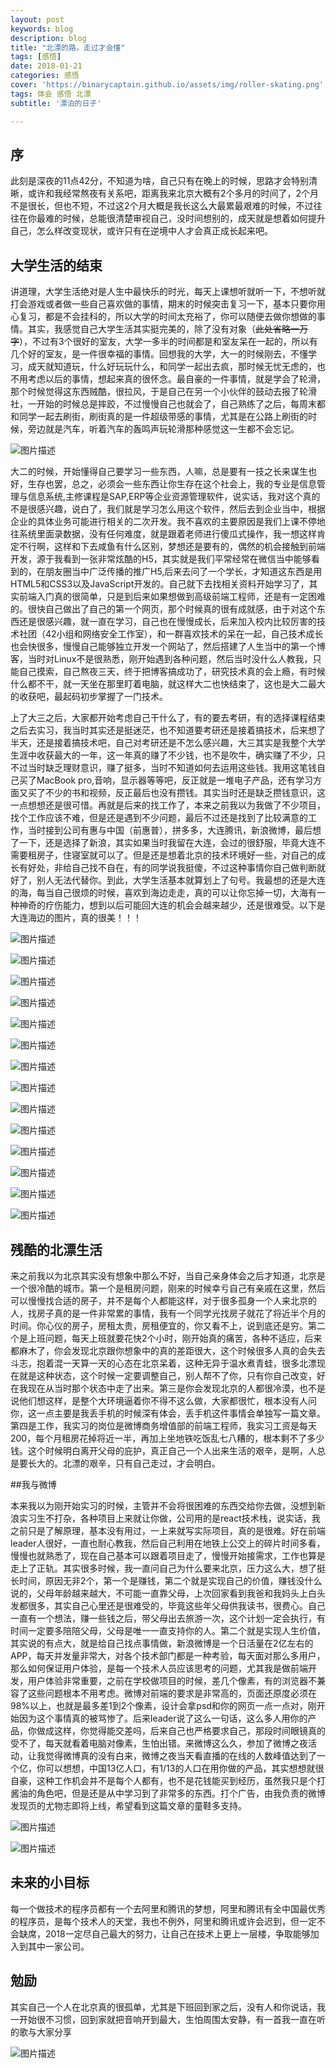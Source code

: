 ```yaml
---
layout: post
keywords: blog
description: blog
title: "北漂的路，走过才会懂"
tags: [感悟]
date: 2018-01-21
categories: 感悟
cover: 'https://binarycaptain.github.io/assets/img/roller-skating.png'
tags: 体会 感悟 北漂
subtitle: '漂泊的日子'

---
```



## 序


此刻是深夜的11点42分，不知道为啥，自己只有在晚上的时候，思路才会特别清晰，或许和我经常熬夜有关系吧，距离我来北京大概有2个多月的时间了，2个月不是很长，但也不短，不过这2个月大概是我长这么大最累最艰难的时候，不过往往在你最难的时候，总能很清楚审视自己，没时间想别的，成天就是想着如何提升自己，怎么样改变现状，或许只有在逆境中人才会真正成长起来吧。

## 大学生活的结束


讲道理，大学生活绝对是人生中最快乐的时光，每天上课想听就听一下，不想听就打会游戏或者做一些自己喜欢做的事情，期末的时候突击复习一下，基本只要你用心复习，都是不会挂科的，所以大学的时间太充裕了，你可以随便去做你想做的事情。其实，我感觉自己大学生活其实挺完美的，除了没有对象（~~此处省略一万字~~），不过有3个很好的室友，大学一多半的时间都是和室友呆在一起的，所以有几个好的室友，是一件很幸福的事情。回想我的大学，大一的时候刚去，不懂学习，成天就知道玩，什么好玩玩什么，和同学一起出去疯，那时候无忧无虑的，也不用考虑以后的事情，想起来真的很怀念。最自豪的一件事情，就是学会了轮滑，那个时候觉得这东西贼酷，很拉风，于是自己在另一个小伙伴的鼓动去报了轮滑社，一开始的时候总是摔跤，不过慢慢自己也就会了，自己熟练了之后，每周末都和同学一起去刷街，刷街真的是一件超级带感的事情，尤其是在公路上刷街的时候，旁边就是汽车，听着汽车的轰鸣声玩轮滑那种感觉这一生都不会忘记。


![图片描述](https://binarycaptain.github.io/assets/img/roller-skating.png)


大二的时候，开始懂得自己要学习一些东西，人嘛，总是要有一技之长来谋生也好，生存也罢，总之，必须会一些东西让你生存在这个社会上，我的专业是信息管理与信息系统,主修课程是SAP,ERP等企业资源管理软件，说实话，我对这个真的不是很感兴趣，说白了，我们就是学习怎么用这个软件，然后去到企业当中，根据企业的具体业务可能进行相关的二次开发。我不喜欢的主要原因是我们上课不停地往系统里面录数据，没有任何难度，就是跟着老师进行傻瓜式操作，我一想这样肯定不行啊，这样和下去咸鱼有什么区别，梦想还是要有的，偶然的机会接触到前端开发，源于我看到一张非常炫酷的H5，其实就是我们平常经常在微信当中能够看到的，在朋友圈当中广泛传播的推广H5,后来去问了一个学长，才知道这东西是用HTML5和CSS3以及JavaScript开发的。自己就下去找相关资料开始学习了，其实前端入门真的很简单，只是到后来如果想做到高级前端工程师，还是有一定困难的。很快自己做出了自己的第一个网页，那个时候真的很有成就感，由于对这个东西还是很感兴趣，就一直在学习，自己也在慢慢成长，后来加入校内比较厉害的技术社团（42小组和网络安全工作室），和一群喜欢技术的呆在一起，自己技术成长也会快很多，慢慢自己能够独立开发一个网站了，然后搭建了人生当中的第一个博客，当时对Linux不是很熟悉，刚开始遇到各种问题，然后当时没什么人教我，只能自己摸索，自己熬夜三天，终于把博客搞成功了，研究技术真的会上瘾，有时候什么都不干，就一天坐在那里盯着电脑，就这样大二也快结束了，这也是大二最大的收获吧，最起码初步掌握了一门技术。

上了大三之后，大家都开始考虑自己干什么了，有的要去考研，有的选择课程结束之后去实习，我当时其实还是挺迷茫，也不知道要考研还是接着搞技术，后来想了半天，还是接着搞技术吧，自己对考研还是不怎么感兴趣，大三其实是我整个大学生涯中收获最大的一年，这一年真的赚了不少钱，也不是吹牛，确实赚了不少，只不过当时缺乏理财意识，赚了挺多，当时不知道如何去运用这些钱。我用这笔钱自己买了MacBook pro,音响，显示器等等吧，反正就是一堆电子产品，还有学习方面又买了不少的书和视频，反正最后也没有攒钱。其实当时还是缺乏攒钱意识，这一点想想还是很可惜。再就是后来的找工作了，本来之前我以为我做了不少项目，找个工作应该不难，但是还是遇到不少问题，最后不过还是找到了比较满意的工作，当时接到公司有惠与中国（前惠普），拼多多，大连腾讯，新浪微博，最后想了一下，还是选择了新浪，其实如果当时我留在大连，会过的很舒服，毕竟大连不需要租房子，住寝室就可以了。但是还是想着北京的技术环境好一些，对自己的成长有好处，非给自己找不自在，有的同学说我挺傻，不过这种事情你自己做判断就好了，别人无法代替你。到此，大学生活基本就算划上了句号。我最想的还是大连的海，每当自己很烦的时候，喜欢到海边走走，真的可以让你忘掉一切，大海有一种神奇的疗伤能力，想到以后可能回大连的机会会越来越少，还是很难受。以下是大连海边的图片，真的很美！！！

![图片描述](https://binarycaptain.github.io/assets/img/view-1.jpeg)

![图片描述](https://binarycaptain.github.io/assets/img/view-2.jpeg)

![图片描述](https://binarycaptain.github.io/assets/img/view-3.jpeg)

![图片描述](https://binarycaptain.github.io/assets/img/view-4.jpeg)

![图片描述](https://binarycaptain.github.io/assets/img/view-5.jpeg)

![图片描述](https://binarycaptain.github.io/assets/img/view-6.jpeg)

![图片描述](https://binarycaptain.github.io/assets/img/view-7.jpeg)

![图片描述](https://binarycaptain.github.io/assets/img/view-8.jpeg)

![图片描述](https://binarycaptain.github.io/assets/img/view-9.jpeg)

![图片描述](https://binarycaptain.github.io/assets/img/view-10.jpeg)

![图片描述](https://binarycaptain.github.io/assets/img/view-11.jpeg)

![图片描述](https://binarycaptain.github.io/assets/img/view-12.jpeg)

![图片描述](https://binarycaptain.github.io/assets/img/view-13.jpeg)

![图片描述](https://binarycaptain.github.io/assets/img/view-14.jpeg)

## 残酷的北漂生活


来之前我以为北京其实没有想象中那么不好，当自己亲身体会之后才知道，北京是一个很冷酷的城市。第一个是租房问题，刚来的时候幸亏自己有亲戚在这里，然后可以慢慢找合适的房子，并不是每个人都能这样，对于很多孤身一个人来北京的人，找房子真的是一件非常累的事情，我有一个同学光找房子就花了将近半个月的时间。你心仪的房子，房租太贵，房租便宜的，你又看不上，说到底还是穷。第二个是上班问题，每天上班就要花快2个小时，刚开始真的痛苦，各种不适应，后来都麻木了，你会发现北京跟你想象中的真的差距很大，这个时候很多人真的会失去斗志，抱着混一天算一天的心态在北京呆着，这种无异于温水煮青蛙，很多北漂现在就是这种状态，这个时候一定要调整自己，别人帮不了你，只有你自己改变，好在我现在从当时那个状态中走了出来。第三是你会发现北京的人都很冷漠，也不是说他们想这样，是整个大环境逼着你不得不这么做，大家都很忙，根本没有人问你，这一点主要是我丢手机的时候深有体会，丢手机这件事情会单独写一篇文章。第四是工作，我实习的岗位是微博商务增值部的前端工程师，我实习工资是每天200，每个月租房花掉将近一半，再加上坐地铁吃饭乱七八糟的，根本剩不了多少钱。这个时候明白离开父母的庇护，真正自己一个人出来生活的艰辛，是啊，人总是要长大的。北漂的艰辛，只有自己走过，才会明白。


##我与微博

本来我以为刚开始实习的时候，主管并不会将很困难的东西交给你去做，没想到新浪实习生不打杂，各种项目上来就让你做，公司用的是react技术栈，说实话，我之前只是了解原理，基本没有用过，一上来就写实际项目，真的是很难。好在前端leader人很好，一直也耐心教我，然后自己利用在地铁上公交上的碎片时间多看，慢慢也就熟悉了，现在自己基本可以跟着项目走了，慢慢开始接需求，工作也算是走上了正轨。其实很多时候，我一直问自己为什么要来北京，压力这么大，想了挺长时间，原因无非2个，第一个是赚钱，第二个就是实现自己的价值，赚钱没什么说的，父母年龄越来越大，不可能一直靠父母，上次回家看到我爸和我妈头上白头发都很多，其实自己心里还是很难受的，毕竟这些年父母供我读书，很费心。自己一直有一个想法，赚一些钱之后，带父母出去旅游一次，这个计划一定会执行，有时间一定要多陪陪父母，父母是唯一一直支持你的人。第二个就是实现人生价值，其实说的有点大，就是给自己找点事情做，新浪微博是一个日活量在2亿左右的APP，每天并发量非常大，对各个技术部门都是一种考验，每天面对那么多用户，那么如何保证用户体验，是每一个技术人员应该思考的问题，尤其我是做前端开发，用户体验非常重要，之前在学校做项目的时候，差几个像素，有的浏览器不兼容了这些问题根本不用考虑。微博对前端的要求是非常高的，页面还原度必须在98%以上，也就是最多差1到2个像素，设计会拿psd和你的网页一点一点对，刚开始因为这个事情真的被骂惨了。后来leader说了这么一句话，这么多人用你的产品，你做成这样，你觉得能交差吗，后来自己也严格要求自己，那段时间眼镜真的受不了，每天就看着电脑对像素，生怕出错。来微博这么久，参加了微博之夜活动，让我觉得微博真的没有白来，微博之夜当天看直播的在线的人数峰值达到了一个亿，你可以想想，中国13亿人口，有1/13的人口在用你做的产品，其实想想就很自豪，这种工作机会并不是每个人都有，也不是花钱能买到经历，虽然我只是个打酱油的角色吧，但是还是从中学习到了非常多的东西。打个广告，由我负责的微博发现页的尤物志即将上线，希望看到这篇文章的童鞋多支持。

![图片描述](https://binarycaptain.github.io/assets/img/weibo.jpeg)

![图片描述](https://binarycaptain.github.io/assets/img/youwuzhi.jpeg)

## 未来的小目标

每一个做技术的程序员都有一个去阿里和腾讯的梦想，阿里和腾讯有全中国最优秀的程序员，是每个技术人的天堂，我也不例外，阿里和腾讯或许会迟到，但一定不会缺席，2018一定尽自己最大的努力，让自己在技术上更上一层楼，争取能够加入到其中一家公司。

## 勉励

其实自己一个人在北京真的很孤单，尤其是下班回到家之后，没有人和你说话，我一开始很不习惯，回到家就把音响开到最大，生怕周围太安静，有一首我一直在听的歌与大家分享


![图片描述](https://binarycaptain.github.io/assets/img/share-songs.jpeg)
